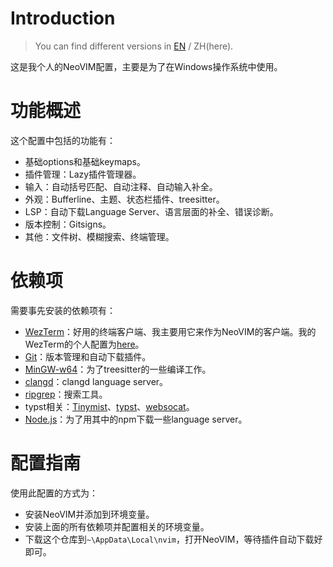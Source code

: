 # Introduction

> You can find different versions in [EN](./README.md) / ZH(here).

这是我个人的NeoVIM配置，主要是为了在Windows操作系统中使用。

# 功能概述

这个配置中包括的功能有：
- 基础options和基础keymaps。
- 插件管理：Lazy插件管理器。
- 输入：自动括号匹配、自动注释、自动输入补全。
- 外观：Bufferline、主题、状态栏插件、treesitter。
- LSP：自动下载Language Server、语言层面的补全、错误诊断。
- 版本控制：Gitsigns。
- 其他：文件树、模糊搜索、终端管理。

# 依赖项

需要事先安装的依赖项有：
- [WezTerm](https://github.com/wez/wezterm)：好用的终端客户端、我主要用它来作为NeoVIM的客户端。我的WezTerm的个人配置为[here](.wezterm.lua)。
- [Git](https://git-scm.com/downloads)：版本管理和自动下载插件。
- [MinGW-w64](https://www.mingw-w64.org/downloads/)：为了treesitter的一些编译工作。
- [clangd](https://github.com/clangd/clangd)：clangd language server。
- [ripgrep](https://github.com/BurntSushi/ripgrep)：搜索工具。
- typst相关：[Tinymist](https://github.com/Myriad-Dreamin/tinymist)、[typst](https://github.com/typst/typst)、[websocat](https://github.com/vi/websocat)。
- [Node.js](https://nodejs.org/en)：为了用其中的npm下载一些language server。

# 配置指南

使用此配置的方式为：
- 安装NeoVIM并添加到环境变量。
- 安装上面的所有依赖项并配置相关的环境变量。
- 下载这个仓库到`~\AppData\Local\nvim`，打开NeoVIM，等待插件自动下载好即可。
